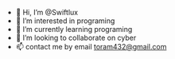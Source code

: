 - 👋 Hi, I’m @Swiftlux
- 👀 I’m interested in programing
- 🌱 I’m currently learning programing
- 💞️ I’m looking to collaborate on cyber
- 📫 contact me by email toram432@gmail.com

<!---
Swiftlux/Swiftlux is a ✨ special ✨ repository because its `README.md` (this file) appears on your GitHub profile.
You can click the Preview link to take a look at your changes.
--->
